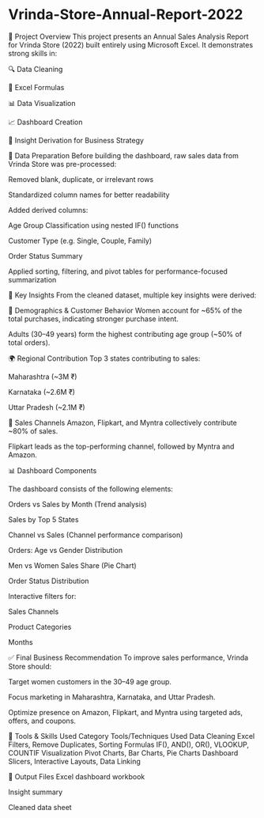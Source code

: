# Vrinda-Store-Annual-Report-2022
📌 Project Overview
This project presents an Annual Sales Analysis Report for Vrinda Store (2022) built entirely using Microsoft Excel. It demonstrates strong skills in:

🔍 Data Cleaning

🔣 Excel Formulas

📊 Data Visualization

📈 Dashboard Creation

🎯 Insight Derivation for Business Strategy

🧹 Data Preparation
Before building the dashboard, raw sales data from Vrinda Store was pre-processed:

Removed blank, duplicate, or irrelevant rows

Standardized column names for better readability

Added derived columns:

Age Group Classification using nested IF() functions

Customer Type (e.g. Single, Couple, Family)

Order Status Summary

Applied sorting, filtering, and pivot tables for performance-focused summarization

🧠 Key Insights
From the cleaned dataset, multiple key insights were derived:

📌 Demographics & Customer Behavior
Women account for ~65% of the total purchases, indicating stronger purchase intent.

Adults (30–49 years) form the highest contributing age group (~50% of total orders).

🌍 Regional Contribution
Top 3 states contributing to sales:

Maharashtra (~3M ₹)

Karnataka (~2.6M ₹)

Uttar Pradesh (~2.1M ₹)

🛒 Sales Channels
Amazon, Flipkart, and Myntra collectively contribute ~80% of sales.

Flipkart leads as the top-performing channel, followed by Myntra and Amazon.

📊 Dashboard Components

The dashboard consists of the following elements:

Orders vs Sales by Month (Trend analysis)

Sales by Top 5 States

Channel vs Sales (Channel performance comparison)

Orders: Age vs Gender Distribution

Men vs Women Sales Share (Pie Chart)

Order Status Distribution

Interactive filters for:

Sales Channels

Product Categories

Months

✅ Final Business Recommendation
To improve sales performance, Vrinda Store should:

Target women customers in the 30–49 age group.

Focus marketing in Maharashtra, Karnataka, and Uttar Pradesh.

Optimize presence on Amazon, Flipkart, and Myntra using targeted ads, offers, and coupons.

📁 Tools & Skills Used
Category	Tools/Techniques Used
Data Cleaning	Excel Filters, Remove Duplicates, Sorting
Formulas	IF(), AND(), OR(), VLOOKUP, COUNTIF
Visualization	Pivot Charts, Bar Charts, Pie Charts
Dashboard	Slicers, Interactive Layouts, Data Linking

🚀 Output Files
Excel dashboard workbook

Insight summary

Cleaned data sheet

